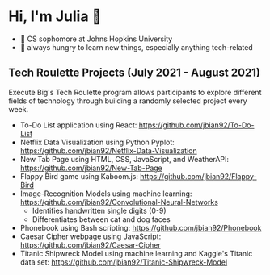 # Hi, I'm Julia 👋
- 🏫 CS sophomore at Johns Hopkins University
- 📖 always hungry to learn new things, especially anything tech-related

## Tech Roulette Projects (July 2021 - August 2021)
Execute Big's Tech Roulette program allows participants to explore different fields of technology through building a randomly selected project every week.
- To-Do List application using React: https://github.com/jbian92/To-Do-List 
- Netflix Data Visualization using Python Pyplot: https://github.com/jbian92/Netflix-Data-Visualization 
- New Tab Page using HTML, CSS, JavaScript, and WeatherAPI: https://github.com/jbian92/New-Tab-Page
- Flappy Bird game using Kaboom.js: https://github.com/jbian92/Flappy-Bird
- Image-Recognition Models using machine learning: https://github.com/jbian92/Convolutional-Neural-Networks
  - Identifies handwritten single digits (0-9)
  - Differentiates between cat and dog faces
- Phonebook using Bash scripting: https://github.com/jbian92/Phonebook 
- Caesar Cipher webpage using JavaScript: https://github.com/jbian92/Caesar-Cipher
- Titanic Shipwreck Model using machine learning and Kaggle's Titanic data set: https://github.com/jbian92/Titanic-Shipwreck-Model 
